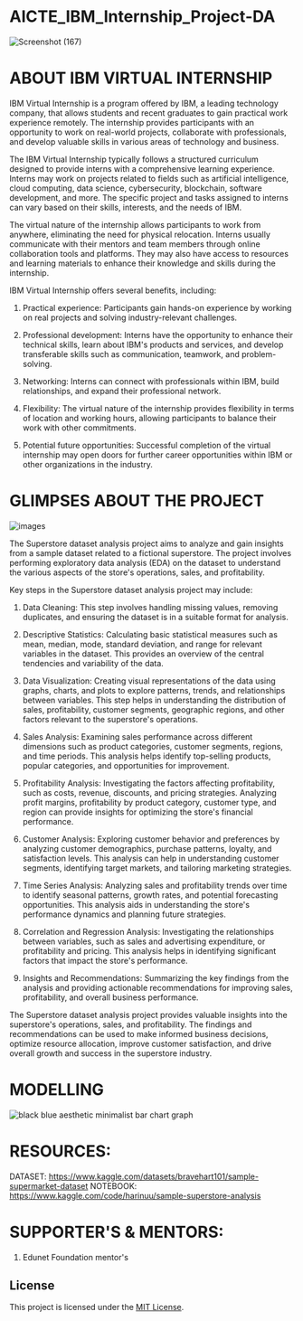 # AICTE_IBM_Internship_Project-DA
![Screenshot (167)](https://github.com/HariniMaruthasalam/AICTE_IBM_Internship_Project-DA/assets/114240304/f5c9ced5-62c2-464f-b005-cafe5068d92c)


# ABOUT IBM VIRTUAL INTERNSHIP
IBM Virtual Internship is a program offered by IBM, a leading technology company, that allows students and recent graduates to gain practical work experience remotely. The internship provides participants with an opportunity to work on real-world projects, collaborate with professionals, and develop valuable skills in various areas of technology and business.

The IBM Virtual Internship typically follows a structured curriculum designed to provide interns with a comprehensive learning experience. Interns may work on projects related to fields such as artificial intelligence, cloud computing, data science, cybersecurity, blockchain, software development, and more. The specific project and tasks assigned to interns can vary based on their skills, interests, and the needs of IBM.

The virtual nature of the internship allows participants to work from anywhere, eliminating the need for physical relocation. Interns usually communicate with their mentors and team members through online collaboration tools and platforms. They may also have access to resources and learning materials to enhance their knowledge and skills during the internship.

IBM Virtual Internship offers several benefits, including:

1. Practical experience: Participants gain hands-on experience by working on real projects and solving industry-relevant challenges.

2. Professional development: Interns have the opportunity to enhance their technical skills, learn about IBM's products and services, and develop transferable skills such as communication, teamwork, and problem-solving.

3. Networking: Interns can connect with professionals within IBM, build relationships, and expand their professional network.

4. Flexibility: The virtual nature of the internship provides flexibility in terms of location and working hours, allowing participants to balance their work with other commitments.

5. Potential future opportunities: Successful completion of the virtual internship may open doors for further career opportunities within IBM or other organizations in the industry.


# GLIMPSES ABOUT THE PROJECT
![images](https://github.com/HariniMaruthasalam/AICTE_IBM_Internship_Project-DA/assets/114240304/41c59d01-089d-4393-8d04-3bf85e1abed6)

The Superstore dataset analysis project aims to analyze and gain insights from a sample dataset related to a fictional superstore. The project involves performing exploratory data analysis (EDA) on the dataset to understand the various aspects of the store's operations, sales, and profitability.

Key steps in the Superstore dataset analysis project may include:

1. Data Cleaning: This step involves handling missing values, removing duplicates, and ensuring the dataset is in a suitable format for analysis.

2. Descriptive Statistics: Calculating basic statistical measures such as mean, median, mode, standard deviation, and range for relevant variables in the dataset. This provides an overview of the central tendencies and variability of the data.

3. Data Visualization: Creating visual representations of the data using graphs, charts, and plots to explore patterns, trends, and relationships between variables. This step helps in understanding the distribution of sales, profitability, customer segments, geographic regions, and other factors relevant to the superstore's operations.

4. Sales Analysis: Examining sales performance across different dimensions such as product categories, customer segments, regions, and time periods. This analysis helps identify top-selling products, popular categories, and opportunities for improvement.

5. Profitability Analysis: Investigating the factors affecting profitability, such as costs, revenue, discounts, and pricing strategies. Analyzing profit margins, profitability by product category, customer type, and region can provide insights for optimizing the store's financial performance.

6. Customer Analysis: Exploring customer behavior and preferences by analyzing customer demographics, purchase patterns, loyalty, and satisfaction levels. This analysis can help in understanding customer segments, identifying target markets, and tailoring marketing strategies.

7. Time Series Analysis: Analyzing sales and profitability trends over time to identify seasonal patterns, growth rates, and potential forecasting opportunities. This analysis aids in understanding the store's performance dynamics and planning future strategies.

8. Correlation and Regression Analysis: Investigating the relationships between variables, such as sales and advertising expenditure, or profitability and pricing. This analysis helps in identifying significant factors that impact the store's performance.

9. Insights and Recommendations: Summarizing the key findings from the analysis and providing actionable recommendations for improving sales, profitability, and overall business performance.

The Superstore dataset analysis project provides valuable insights into the superstore's operations, sales, and profitability. The findings and recommendations can be used to make informed business decisions, optimize resource allocation, improve customer satisfaction, and drive overall growth and success in the superstore industry.

# MODELLING

![black blue aesthetic minimalist bar chart graph](https://github.com/HariniMaruthasalam/AICTE_IBM_Internship_Project-DA/assets/114240304/4598101b-4723-4e31-909e-5905ed838c41)

# RESOURCES:

DATASET: https://www.kaggle.com/datasets/bravehart101/sample-supermarket-dataset
NOTEBOOK: https://www.kaggle.com/code/harinuu/sample-superstore-analysis

# SUPPORTER'S & MENTORS:
1. Edunet Foundation mentor's

## License
This project is licensed under the [MIT License](LICENSE).

